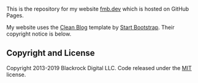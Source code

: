 This is the repository for my website [fmb.dev](https://fmb.dev) which is hosted on GitHub Pages.

My website uses the [Clean Blog](https://startbootstrap.com/themes/clean-blog/) template by [Start Bootstrap](https://startbootstrap.com). Their copyright notice is below.

## Copyright and License

Copyright 2013-2019 Blackrock Digital LLC. Code released under the [MIT](https://github.com/BlackrockDigital/startbootstrap-clean-blog/blob/gh-pages/LICENSE) license.
